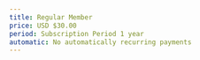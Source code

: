 ```yaml
---
title: Regular Member
price: USD $30.00
period: Subscription Period 1 year
automatic: No automatically recurring payments
---
```

